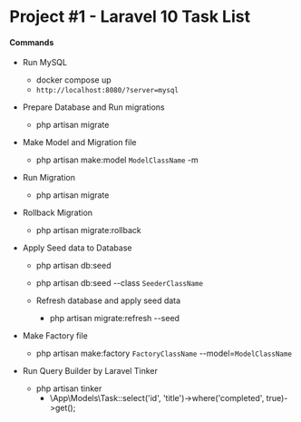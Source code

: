 # Project #1 - Laravel 10 Task List

#### Commands

- Run MySQL
    - docker compose up
    - `http://localhost:8080/?server=mysql`

- Prepare Database and Run migrations
    - php artisan migrate

- Make Model and Migration file
    - php artisan make:model `ModelClassName` -m

- Run Migration
    - php artisan migrate

- Rollback Migration
    - php artisan migrate:rollback

- Apply Seed data to Database
    - php artisan db:seed
    - php artisan db:seed --class `SeederClassName`

    - Refresh database and apply seed data
        - php artisan migrate:refresh --seed

- Make Factory file
    - php artisan make:factory `FactoryClassName` --model=`ModelClassName`

- Run Query Builder by Laravel Tinker
    - php artisan tinker
        - \App\Models\Task::select('id', 'title')->where('completed', true)->get();
